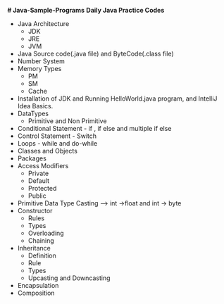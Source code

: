 **# Java-Sample-Programs**
**Daily Java Practice Codes**
- Java Architecture
  - JDK
  - JRE
  - JVM
- Java Source code(.java file) and ByteCode(.class file)
- Number System
- Memory Types 
  - PM
  - SM
  - Cache
- Installation of JDK and Running HelloWorld.java program, and IntelliJ Idea Basics.
- DataTypes
  - Primitive and Non Primitive
- Conditional Statement - if , if else and multiple if else
- Control Statement - Switch
- Loops - while and do-while
- Classes and Objects
- Packages
- Access Modifiers
  - Private
  - Default
  - Protected
  - Public
 - Primitive Data Type Casting --> int ->float and int -> byte
- Constructor
  - Rules
  - Types
  - Overloading
  - Chaining
- Inheritance 
  - Definition
  - Rule
  - Types
  - Upcasting and Downcasting
- Encapsulation
- Composition
